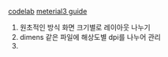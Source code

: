 [codelab](https://developer.android.com/codelabs/add-adaptive-layouts?hl=ko#0)
[meterial3 guide](https://m3.material.io/foundations/layout/applying-layout/window-size-classes)

1. 원초적인 방식
	화면 크기별로 레이아웃 나누기
2. dimens 같은 파일에 해상도별 dpi를 나누어 관리
3. 